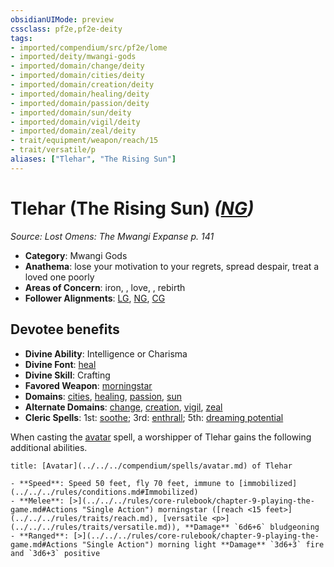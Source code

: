```yaml
---
obsidianUIMode: preview
cssclass: pf2e,pf2e-deity
tags:
- imported/compendium/src/pf2e/lome
- imported/deity/mwangi-gods
- imported/domain/change/deity
- imported/domain/cities/deity
- imported/domain/creation/deity
- imported/domain/healing/deity
- imported/domain/passion/deity
- imported/domain/sun/deity
- imported/domain/vigil/deity
- imported/domain/zeal/deity
- trait/equipment/weapon/reach/15
- trait/versatile/p
aliases: ["Tlehar", "The Rising Sun"]
---
```

# Tlehar (The Rising Sun) *([NG](neutral-good-b1.md))*  
*Source: Lost Omens: The Mwangi Expanse p. 141*  

- **Category**: Mwangi Gods
- **Anathema**: lose your motivation to your regrets, spread despair, treat a loved one poorly
- **Areas of Concern**: iron, , love, , rebirth
- **Follower Alignments**: [LG](lawful-goo-b1.md), [NG](neutral-good-b1.md), [CG](chaotic-good-b1.md)

## Devotee benefits

- **Divine Ability**: Intelligence or Charisma
- **Divine Font**: [heal](../../spells/heal.md)
- **Divine Skill**: Crafting
- **Favored Weapon**: [morningstar](../../equipment/items/morningstar.md)
- **Domains**: [cities](../domains.md#Cities), [healing](../domains.md#Healing), [passion](../domains.md#Passion), [sun](../domains.md#Sun)
- **Alternate Domains**: [change](../domains.md#Change), [creation](../domains.md#Creation), [vigil](../domains.md#Vigil), [zeal](../domains.md#Zeal)
- **Cleric Spells**: 1st: [soothe](../../spells/soothe.md); 3rd: [enthrall](../../spells/enthrall.md); 5th: [dreaming potential](../../spells/dreaming-potential.md)

When casting the [avatar](../../spells/avatar.md) spell, a worshipper of Tlehar gains the following additional abilities.

```ad-embed-avatar
title: [Avatar](../../../compendium/spells/avatar.md) of Tlehar

- **Speed**: Speed 50 feet, fly 70 feet, immune to [immobilized](../../../rules/conditions.md#Immobilized)
- **Melee**: [>](../../../rules/core-rulebook/chapter-9-playing-the-game.md#Actions "Single Action") morningstar ([reach <15 feet>](../../../rules/traits/reach.md), [versatile <p>](../../../rules/traits/versatile.md)), **Damage** `6d6+6` bludgeoning
- **Ranged**: [>](../../../rules/core-rulebook/chapter-9-playing-the-game.md#Actions "Single Action") morning light **Damage** `3d6+3` fire and `3d6+3` positive
```
